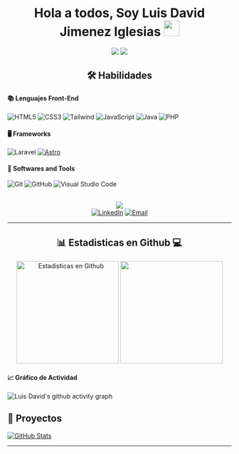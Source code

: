 
<h1 align="center"><b>Hola a todos,  Soy Luis David Jimenez Iglesias </b><img src="https://media.giphy.com/media/hvRJCLFzcasrR4ia7z/giphy.gif" width="35"></h1>
<p align="center">
  <img src="https://img.shields.io/badge/Age-22-blue" />
  <img src="https://img.shields.io/badge/Languages-Español%20%26%20English-red" />
</p>

## <p align="center"> 🛠️ Habilidades </p>

<p align="center">
    
#### 📚 Lenguajes Front-End
  ![HTML5](https://img.shields.io/badge/HTML5%20-%23E34F26.svg?style=for-the-badge&logo=html5&logoColor=white)
  ![CSS3](https://img.shields.io/badge/CSS%20-%231572B6.svg?style=for-the-badge&logo=css3&logoColor=white)
  ![Tailwind](https://img.shields.io/badge/Tailwind_CSS-grey?style=for-the-badge&logo=tailwind-css&logoColor=38B2AC)
  ![JavaScript](https://img.shields.io/badge/JavaScript%20-%23F7DF1E.svg?style=for-the-badge&logo=javascript&logoColor=black)
  ![Java](https://img.shields.io/badge/Java-ED8B00?style=for-the-badge&logo=openjdk&logoColor=white)
  ![PHP](https://img.shields.io/badge/PHP-%23777BB4.svg?style=for-the-badge&logo=php&logoColor=white)

#### 🖥️ Frameworks
  ![Laravel](https://img.shields.io/badge/Laravel-%23FF2D20.svg?style=for-the-badge&logo=laravel&logoColor=white)
  [![Astro](https://astro.badg.es/v2/astro/small.svg)](https://astro.build)
  
#### 🔧 Softwares and Tools
  ![Git](https://img.shields.io/badge/git-%23F05033.svg?style=for-the-badge&logo=git&logoColor=white)
  ![GitHub](https://img.shields.io/badge/github-%23121011.svg?style=for-the-badge&logo=github&logoColor=white)
  ![Visual Studio Code](https://img.shields.io/badge/Visual%20Studio%20Code-0078d7.svg?style=for-the-badge&logo=visual-studio-code&logoColor=white)

</p>

<br>

<div align=center>
 <picture>
   <img src="https://github.com/7oSkaaa/7oSkaaa/blob/main/Images/Connect-with-me.gif?raw=true" heigth="100px">
 </picture>

 <br>
 <a href="https://www.linkedin.com/in/luis-david-jimenez-iglesias-02aba029a/" target="_blank"><img src="https://img.shields.io/static/v1?style=for-the-badge&message=Luis%20David%20Jimenez%20Iglesias&color=0A66C2&logo=LinkedIn&logoColor=FFFFFF&label=" alt="LinkedIn"/></a>
 <a href="mailto:jimeneziglesiasd@gmail.com?subject=Hola Luis David, Encantado de conocerte!" target="_blank"><img alt="Email" src="https://img.shields.io/static/v1?style=for-the-badge&message=jimeneziglesiasd@gmail.com&color=EA4335&logo=Gmail&logoColor=FFFFFF&label=" /></a>
 
</div>

----

## <p align="center"> 📊 Estadisticas en Github 💻 </p>

<p align="center">
    <a href="https://github.com/anuraghazra/github-readme-stats">
	    <img alt="Estadisticas en Github" src="https://github-readme-stats.vercel.app/api?username=LuisDavidJimenez&show_icons=true&count_private=true&locale=es&theme=tokyonight&layout=compact" height="230px"/></a>
	  <img src="https://github-readme-stats.vercel.app/api/top-langs?username=LuisDavidJimenez&langs_count=10&show_icons=true&locale=es&theme=tokyonight"  height="230px"/>
<br/>
	
#### 📈 Gráfico de Actividad
![Luis David's github activity graph](https://github-readme-activity-graph.vercel.app/graph?username=LuisDavidJimenez&theme=react-dark)


## 📂 Proyectos

<p>
  <a href="https://github.com/LuisDavidJimenez/mi-primer-proyecto"><img src="https://github-readme-stats.vercel.app/api/pin/?username=LuisDavidJimenez&repo=mi-primer-proyecto&theme=tokyonight" alt="GitHub Stats" /></a>
</p>

----
